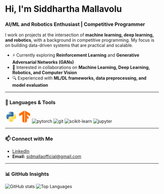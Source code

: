 # Hi, I'm Siddhartha Mallavolu  

### AI/ML and Robotics Enthusiast | Competitive Programmer  

I work on projects at the intersection of **machine learning, deep learning, and robotics**, with a background in competitive programming. My focus is on building data-driven systems that are practical and scalable.  

- ⚡ Currently exploring **Reinforcement Learning** and **Generative Adversarial Networks (GANs)**  
- 🤝 Interested in collaborations on **Machine Learning, Deep Learning, Robotics, and Computer Vision**  
- 🔍 Experienced with **ML/DL frameworks, data preprocessing, and model evaluation**  

---

### 🔧 Languages & Tools  
<p align="left">
  <img src="https://raw.githubusercontent.com/devicons/devicon/master/icons/python/python-original.svg" alt="python" width="40" height="40"/>
  <img src="https://raw.githubusercontent.com/devicons/devicon/master/icons/tensorflow/tensorflow-original.svg" alt="tensorflow" width="40" height="40"/>
  <img src="https://upload.wikimedia.org/wikipedia/commons/1/10/PyTorch_logo_icon.svg" alt="pytorch" width="40" height="40"/>
  <img src="https://upload.wikimedia.org/wikipedia/commons/3/3f/Git_icon.svg" alt="git" width="40" height="40"/>
  <img src="https://upload.wikimedia.org/wikipedia/commons/0/05/Scikit_learn_logo_small.svg" alt="scikit-learn" width="40" height="40"/>
  <img src="https://upload.wikimedia.org/wikipedia/commons/3/38/Jupyter_logo.svg" alt="jupyter" width="40" height="40"/>
</p>

---

### 📫 Connect with Me  
- [LinkedIn](https://www.linkedin.com/in/siddhartha-mallavolu-545292270)  
- **Email:** sidmallaofficial@gmail.com  

---

### 📊 GitHub Insights  
<p align="left">
  <img src="https://github-readme-stats.vercel.app/api?username=Sid-5137&show_icons=true&theme=tokyonight" alt="GitHub stats" height="170"/>
  <img src="https://github-readme-stats.vercel.app/api/top-langs?username=Sid-5137&layout=compact&theme=tokyonight" alt="Top Languages" height="170"/>
</p>
